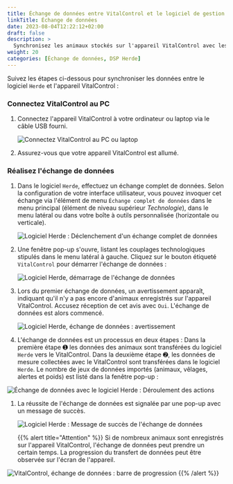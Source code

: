 ```yaml
---
title: Échange de données entre VitalControl et le logiciel de gestion de troupeau Herde
linkTitle: Échange de données
date: 2023-08-04T12:22:12+02:00
draft: false
description: >
  Synchronisez les animaux stockés sur l'appareil VitalControl avec les animaux gérés par le logiciel *Herde* et transférez les valeurs mesurées enregistrées avec l'appareil VitalControl vers le logiciel *Herde*.
weight: 20
categories: [Échange de données, DSP Herde]
---
```

Suivez les étapes ci-dessous pour synchroniser les données entre le logiciel `Herde` et l'appareil VitalControl :

### Connectez VitalControl au PC

1. Connectez l'appareil VitalControl à votre ordinateur ou laptop via le câble USB fourni.

   ![Connectez VitalControl au PC ou laptop](/images/synchronisation/connect-to-pc.svg "Connectez VitalControl au PC")

1. Assurez-vous que votre appareil VitalControl est allumé.

### Réalisez l'échange de données

1. Dans le logiciel `Herde`, effectuez un échange complet de données. Selon la configuration de votre interface utilisateur, vous pouvez invoquer cet échange via l'élément de menu `Échange complet de données` dans le menu principal (élément de niveau supérieur _Technologie_), dans le menu latéral ou dans votre boîte à outils personnalisée (horizontale ou verticale).

   ![Logiciel Herde : Déclenchement d'un échange complet de données](../screenshots/data-exchange.png "Herde : Déclenchement de l'échange de données")

1. Une fenêtre pop-up s'ouvre, listant les couplages technologiques stipulés dans le menu latéral à gauche. Cliquez sur le bouton étiqueté `VitalControl` pour démarrer l'échange de données :

   ![Logiciel Herde, démarrage de l'échange de données](../screenshots/start-transfer.png "Herde : Démarrage de l'échange de données")

1. Lors du premier échange de données, un avertissement apparaît, indiquant qu'il n'y a pas encore d'animaux enregistrés sur l'appareil VitalControl. Accusez réception de cet avis avec `Oui`. L'échange de données est alors commencé.

   ![Logiciel Herde, échange de données : avertissement](../screenshots/warning.png "Échange de données : avertissement")

1. L'échange de données est un processus en deux étapes : Dans la première étape ➊ les données des animaux sont transférées du logiciel `Herde` vers le VitalControl. Dans la deuxième étape ➋, les données de mesure collectées avec le VitalControl sont transférées dans le logiciel `Herde`. Le nombre de jeux de données importés (animaux, vêlages, alertes et poids) est listé dans la fenêtre pop-up :

![Échange de données avec le logiciel Herde : Déroulement des actions](../screenshots/data-transfer.png "Échange de données : Déroulement des actions")

1. La réussite de l'échange de données est signalée par une pop-up avec un message de succès.

   ![Logiciel Herde : Message de succès de l'échange de données](../screenshots/success-message.png "Herde : Message de succès de l'échange de données")

    {{% alert title="Attention" %}}
Si de nombreux animaux sont enregistrés sur l'appareil VitalControl, l'échange de données peut prendre un certain temps. La progression du transfert de données peut être observée sur l'écran de l'appareil.

![VitalControl, échange de données : barre de progression](../../vcsynchronizer/images/import-animals/data-transfer.png "VitalControl : barre de progression de l'échange de données")
    {{% /alert %}}
